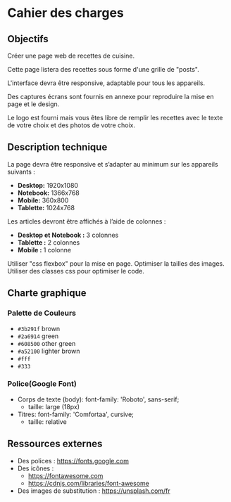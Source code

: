 # Cahier des charges

## Objectifs

Créer une page web de recettes de cuisine.

Cette page listera des recettes sous forme d'une grille de "posts".

L'interface devra être responsive, adaptable pour tous les appareils.

Des captures écrans sont fournis en annexe pour reproduire la mise en page et le design.

Le logo est fourni mais vous êtes libre de remplir les recettes avec le texte de votre choix et des photos de votre choix.

## Description technique

La page devra être responsive et s’adapter au minimum sur les appareils suivants :

- **Desktop:** 1920x1080
- **Notebook:** 1366x768
- **Mobile:** 360x800
- **Tablette:** 1024x768
​

Les articles devront être affichés à l’aide de colonnes :

- **Desktop et Notebook :** 3 colonnes
- **Tablette :** 2 colonnes
- **Mobile :** 1 colonne

Utiliser "css flexbox" pour la mise en page.
Optimiser la tailles des images.
Utiliser des classes css pour optimiser le code.

## Charte graphique

### Palette de Couleurs

- `#3b291f` brown
- `#2a6914` green
- `#608500` other green
- `#a52100` lighter brown
- `#fff`
- `#333`

### Police(Google Font)

- Corps de texte (body): font-family: 'Roboto', sans-serif;
  - taille: large (18px)
- Titres: font-family: 'Comfortaa', cursive;
  - taille: relative
​
## Ressources externes

- Des polices : https://fonts.google.com
- Des icônes : 
  - https://fontawesome.com
  - https://cdnjs.com/libraries/font-awesome
- Des images de substitution : https://unsplash.com/fr